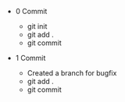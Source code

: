 + 0 Commit 
    + git init
    + git add .
    + git commit
  
+ 1 Commit
  + Created a branch for bugfix
  + git add .
  + git commit